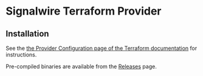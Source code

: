 # Signalwire Terraform Provider



## Installation

See the [the Provider Configuration page of the Terraform documentation](https://www.terraform.io/docs/configuration/providers.html#third-party-plugins) for instructions.

Pre-compiled binaries are available from the [Releases](https://github.com/kitt-technology/terraform-provider-signalwire/releases) page.

